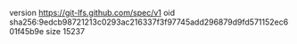 version https://git-lfs.github.com/spec/v1
oid sha256:9edcb98721213c0293ac216337f3f97745add296879d9fd571152ec601f45b9e
size 15237
